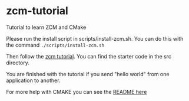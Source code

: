 # zcm-tutorial
Tutorial to learn ZCM and CMake

Please run the install script in scripts/install-zcm.sh. You can do this with the command `./scripts/install-zcm.sh`

Then follow the [zcm tutorial](https://sites.google.com/umich.edu/maav/team/software/zcmcmake?authuser=1). You can find the starter code in the src directory.

You are finished with the tutorial if you send "hello world" from one application to another.

For more help with CMAKE you can see the [README here](https://github.com/maavumich/cmake_tutorial/blob/master/README.md)
